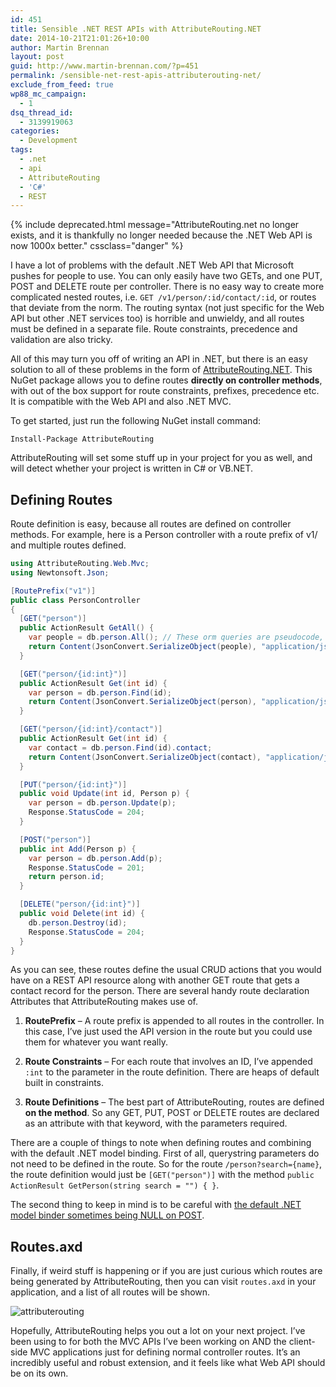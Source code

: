 ```yaml
---
id: 451
title: Sensible .NET REST APIs with AttributeRouting.NET
date: 2014-10-21T21:01:26+10:00
author: Martin Brennan
layout: post
guid: http://www.martin-brennan.com/?p=451
permalink: /sensible-net-rest-apis-attributerouting-net/
exclude_from_feed: true
wp88_mc_campaign:
  - 1
dsq_thread_id:
  - 3139919063
categories:
  - Development
tags:
  - .net
  - api
  - AttributeRouting
  - 'C#'
  - REST
---
```


{% include deprecated.html message="AttributeRouting.net no longer exists, and it is thankfully no longer needed because the .NET Web API is now 1000x better." cssclass="danger" %}

I have a lot of problems with the default .NET Web API that Microsoft pushes for people to use. You can only easily have two GETs, and one PUT, POST and DELETE route per controller. There is no easy way to create more complicated nested routes, i.e. `GET /v1/person/:id/contact/:id`, or routes that deviate from the norm. The routing syntax (not just specific for the Web API but other .NET services too) is horrible and unwieldy, and all routes must be defined in a separate file. Route constraints, precedence and validation are also tricky.

All of this may turn you off of writing an API in .NET, but there is an easy solution to all of these problems in the form of [AttributeRouting.NET](http://attributerouting.net/). This NuGet package allows you to define routes **directly on controller methods**, with out of the box support for route constraints, prefixes, precedence etc. It is compatible with the Web API and also .NET MVC.<!--more-->

To get started, just run the following NuGet install command:

`Install-Package AttributeRouting`

AttributeRouting will set some stuff up in your project for you as well, and will detect whether your project is written in C# or VB.NET.

## Defining Routes

Route definition is easy, because all routes are defined on controller methods. For example, here is a Person controller with a route prefix of v1/ and multiple routes defined.

```csharp
using AttributeRouting.Web.Mvc;
using Newtonsoft.Json;

[RoutePrefix("v1")]
public class PersonController
{
  [GET("person")]
  public ActionResult GetAll() {
    var people = db.person.All(); // These orm queries are pseudocode, your own implementation will dictate.
    return Content(JsonConvert.SerializeObject(people), "application/json");
  }

  [GET("person/{id:int}")]
  public ActionResult Get(int id) {
    var person = db.person.Find(id);
    return Content(JsonConvert.SerializeObject(person), "application/json");
  }

  [GET("person/{id:int}/contact")]
  public ActionResult Get(int id) {
    var contact = db.person.Find(id).contact;
    return Content(JsonConvert.SerializeObject(contact), "application/json");
  }

  [PUT("person/{id:int}")]
  public void Update(int id, Person p) {
    var person = db.person.Update(p);
    Response.StatusCode = 204;
  }

  [POST("person")]
  public int Add(Person p) {
    var person = db.person.Add(p);
    Response.StatusCode = 201;
    return person.id;
  }

  [DELETE("person/{id:int}")]
  public void Delete(int id) {
    db.person.Destroy(id);
    Response.StatusCode = 204;
  }
}
```

As you can see, these routes define the usual CRUD actions that you would have on a REST API resource along with another GET route that gets a contact record for the person. There are several handy route declaration Attributes that AttributeRouting makes use of.

1. **RoutePrefix** – A route prefix is appended to all routes in the controller. In this case, I’ve just used the API version in the route but you could use them for whatever you want really.

2. **Route Constraints** – For each route that involves an ID, I’ve appended `:int` to the parameter in the route definition. There are heaps of default built in constraints.

3. **Route Definitions** – The best part of AttributeRouting, routes are defined **on the method**. So any GET, PUT, POST or DELETE routes are declared as an attribute with that keyword, with the parameters required.

There are a couple of things to note when defining routes and combining with the default .NET model binding. First of all, querystring parameters do not need to be defined in the route. So for the route `/person?search={name}`, the route definition would just be `[GET("person")]` with the method `public ActionResult GetPerson(string search = "") { }`.

The second thing to keep in mind is to be careful with [the default .NET model binder sometimes being NULL on POST](http://www.martin-brennan.com/net-mvc-4-model-binding-null-on-post/).

## Routes.axd

Finally, if weird stuff is happening or if you are just curious which routes are being generated by AttributeRouting, then you can visit `routes.axd` in your application, and a list of all routes will be shown.

![attributerouting](/images/attributerouting.jpg)

Hopefully, AttributeRouting helps you out a lot on your next project. I’ve been using to for both the MVC APIs I’ve been working on AND the client-side MVC applications just for defining normal controller routes. It’s an incredibly useful and robust extension, and it feels like what Web API should be on its own.
